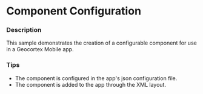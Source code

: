 ﻿# Component Configuration

### Description
This sample demonstrates the creation of a configurable component for use in a Geocortex Mobile app.

### Tips
- The component is configured in the app's json configuration file.
- The component is added to the app through the XML layout.